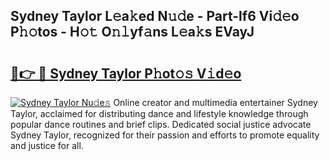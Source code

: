## Sydney Taylor L𝚎a𝚔ed N𝚞𝚍e - Part-lf6 Vi𝚍𝚎o P𝚑𝚘tos - H𝚘𝚝 O𝚗𝚕yf𝚊ns L𝚎a𝚔s EVayJ

# <h2><a href="http://kfae0t.oniu.top/?m=Sydney+Taylor">🔗👉 🔴 Sydney Taylor P𝚑ot𝚘𝚜 V𝚒d𝚎o</a></h2>

[![Sydney Taylor Nu𝚍e𝚜](https://i.imgur.com/0qMVB7G.gif)](http://kfae0t.oniu.top/?m=Sydney+Taylor)
Online creator and multimedia entertainer Sydney Taylor, acclaimed for distributing dance and lifestyle knowledge through popular dance routines and brief clips. Dedicated social justice advocate Sydney Taylor, recognized for their passion and efforts to promote equality and justice for all.  
